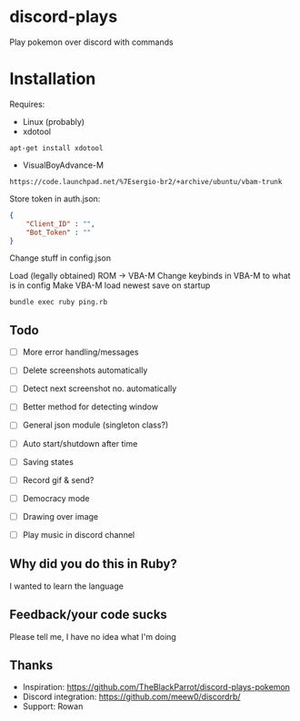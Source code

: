 # discord-plays
Play pokemon over discord with commands

# Installation
Requires:
* Linux (probably)
* xdotool
```
apt-get install xdotool
```
* VisualBoyAdvance-M
```
https://code.launchpad.net/%7Esergio-br2/+archive/ubuntu/vbam-trunk
```

Store token in auth.json:
```json
{
    "Client_ID" : "",
    "Bot_Token" : ""
}
```
Change stuff in config.json

Load (legally obtained) ROM -> VBA-M
Change keybinds in VBA-M to what is in config
Make VBA-M load newest save on startup

```
bundle exec ruby ping.rb
```

## Todo
* [ ] More error handling/messages
* [ ] Delete screenshots automatically
* [ ] Detect next screenshot no. automatically
* [ ] Better method for detecting window
* [ ] General json module (singleton class?)
* [ ] Auto start/shutdown after time
* [ ] Saving states


* [ ] Record gif & send?
* [ ] Democracy mode
* [ ] Drawing over image
* [ ] Play music in discord channel

## Why did you do this in Ruby?
I wanted to learn the language

## Feedback/your code sucks
Please tell me, I have no idea what I'm doing

## Thanks
* Inspiration: https://github.com/TheBlackParrot/discord-plays-pokemon
* Discord integration: https://github.com/meew0/discordrb/
* Support: Rowan